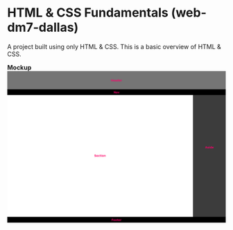 # HTML &amp; CSS Fundamentals (web-dm7-dallas)

A project built using only HTML & CSS. This is a basic overview of HTML & CSS.

**Mockup**
![alt tag](https://raw.githubusercontent.com/McKmillions/html-css-basics-dm7/master/img/html-css-basics_mockup.png)
